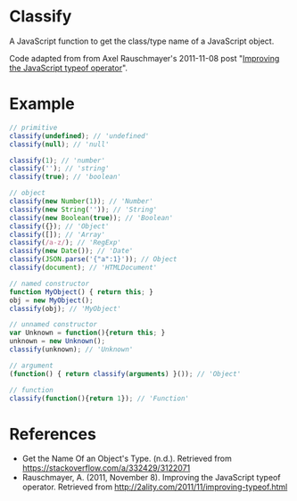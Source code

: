 # Classify

A JavaScript function to get the class/type name of a JavaScript object.

Code adapted from from Axel Rauschmayer's 2011-11-08 post
"[Improving the JavaScript typeof operator](http://2ality.com/2011/11/improving-typeof.html)".

# Example

```JavaScript
// primitive
classify(undefined); // 'undefined'
classify(null); // 'null'

classify(1); // 'number'
classify(''); // 'string'
classify(true); // 'boolean'

// object
classify(new Number(1)); // 'Number'
classify(new String('')); // 'String'
classify(new Boolean(true)); // 'Boolean'
classify({}); // 'Object'
classify([]); // 'Array'
classify(/a-z/); // 'RegExp'
classify(new Date()); // 'Date'
classify(JSON.parse('{"a":1}')); // Object
classify(document); // 'HTMLDocument'

// named constructor
function MyObject() { return this; }
obj = new MyObject();
classify(obj); // 'MyObject'

// unnamed constructor
var Unknown = function(){return this; }
unknown = new Unknown();
classify(unknown); // 'Unknown'

// argument
(function() { return classify(arguments) }()); // 'Object'

// function
classify(function(){return 1}); // 'Function'
```

# References
* Get the Name Of an Object's Type. (n.d.). Retrieved from https://stackoverflow.com/a/332429/3122071
* Rauschmayer, A. (2011, November 8). Improving the JavaScript typeof operator.
Retrieved from http://2ality.com/2011/11/improving-typeof.html
